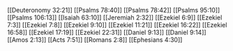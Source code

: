 [[Deuteronomy 32:21]]
[[Psalms 78:40]]
[[Psalms 78:42]]
[[Psalms 95:10]]
[[Psalms 106:13]]
[[Isaiah 63:10]]
[[Jeremiah 2:32]]
[[Ezekiel 6:9]]
[[Ezekiel 7:3]]
[[Ezekiel 7:8]]
[[Ezekiel 9:10]]
[[Ezekiel 11:21]]
[[Ezekiel 16:22]]
[[Ezekiel 16:58]]
[[Ezekiel 17:19]]
[[Ezekiel 22:31]]
[[Daniel 9:13]]
[[Daniel 9:14]]
[[Amos 2:13]]
[[Acts 7:51]]
[[Romans 2:8]]
[[Ephesians 4:30]]
